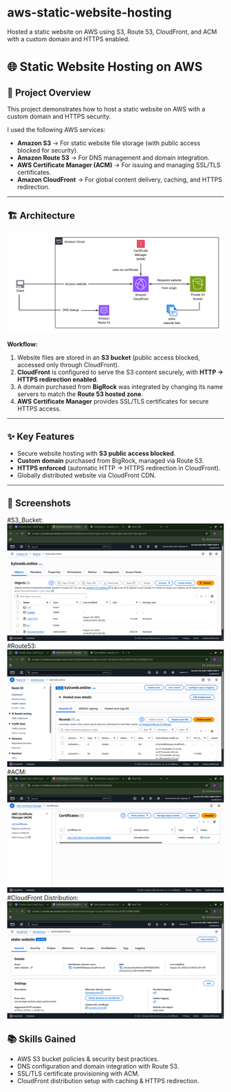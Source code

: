 # aws-static-website-hosting
Hosted a static website on AWS using S3, Route 53, CloudFront, and ACM with a custom domain and HTTPS enabled.

# 🌐 Static Website Hosting on AWS

## 🚀 Project Overview
This project demonstrates how to host a static website on AWS with a custom domain and HTTPS security.  

I used the following AWS services:  
- **Amazon S3** → For static website file storage (with public access blocked for security).  
- **Amazon Route 53** → For DNS management and domain integration.  
- **AWS Certificate Manager (ACM)** → For issuing and managing SSL/TLS certificates.  
- **Amazon CloudFront** → For global content delivery, caching, and HTTPS redirection.

---

## 🏗️ Architecture
![Architecture Diagram](architecture.png)


**Workflow:**  
1. Website files are stored in an **S3 bucket** (public access blocked, accessed only through CloudFront).  
2. **CloudFront** is configured to serve the S3 content securely, with **HTTP → HTTPS redirection enabled**.  
3. A domain purchased from **BigRock** was integrated by changing its name servers to match the **Route 53 hosted zone**.  
4. **AWS Certificate Manager** provides SSL/TLS certificates for secure HTTPS access.  

---

## ✨ Key Features
- Secure website hosting with **S3 public access blocked**.  
- **Custom domain** purchased from BigRock, managed via Route 53.  
- **HTTPS enforced** (automatic HTTP → HTTPS redirection in CloudFront).  
- Globally distributed website via CloudFront CDN.  

---
## 📸 Screenshots
#S3_Bucket:
![S3_bucket Screenshot](assets/s3_bucket.png)
#Route53:
![Route53 Screenshot](assets/route53.png)
#ACM:
![ACM Screenshot](assets/acm.png)
#CloudFront Distribution:
![CloudFront Screenshot](assets/cloudfront_distribution.png)
## 📚 Skills Gained
- AWS S3 bucket policies & security best practices.  
- DNS configuration and domain integration with Route 53.  
- SSL/TLS certificate provisioning with ACM.  
- CloudFront distribution setup with caching & HTTPS redirection.  
